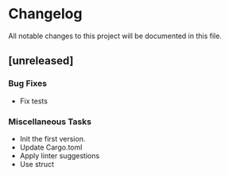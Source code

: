 # Changelog

All notable changes to this project will be documented in this file.

## [unreleased]

### Bug Fixes

- Fix tests

### Miscellaneous Tasks

- Init the first version.
- Update Cargo.toml
- Apply linter suggestions
- Use struct

<!-- generated by git-cliff -->
